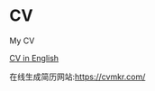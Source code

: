 CV
==

My CV

[CV in English](https://github.com/mincongzhang/CV/blob/master/CV2014_MincongZhang_English/CV2014_MincongZhang_English.pdf?raw=true)

在线生成简历网站:https://cvmkr.com/
